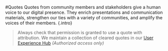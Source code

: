 #Quotes
Quotes from community members and stakeholders give a human voice to our digital presence. They enrich presentations and communication materials, strengthen our ties with a variety of communities, and amplify the voices of their members.
{.intro}

> Always check that permission is granted to use a quote with attribution. We maintain a collection of cleared quotes in our [User Experience Hub](https://arxiv-org.atlassian.net/issues/?jql=project%20%3D%20%22AUXDH%22%20and%20%22UX%20Quote%5BCheckboxes%5D%22%20is%20NOT%20EMPTY%20ORDER%20BY%20created%20DESC) *(Authorized access only)*

